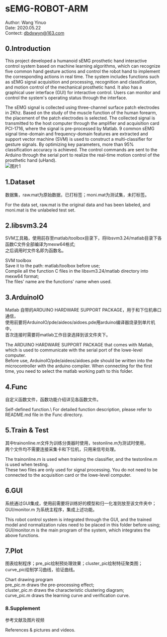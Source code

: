 # sEMG-ROBOT-ARM
Author: Wang Yinuo\
Date: 2020.05.22\
Contect: dbdxwyn@163.com

## 0.Introduction
This project developed a humanoid sEMG prosthetic hand interactive control system based on machine learning algorithms, which can recognize five common hand gesture actions and control the robot hand to implement the corresponding actions in real time. The system includes functions such as sEMG signal acquisition and processing, recognition and classification, and motion control of the mechanical prosthetic hand. It also has a graphical user interface (GUI) for interactive control. Users can monitor and control the system's operating status through the interface.

The sEMG signal is collected using three-channel surface patch electrodes in 2Khz. Based on the study of the muscle function of the human forearm, the placement of the patch electrodes is selected. The collected signal is transmitted to the host computer through the amplifier and acquisition card PCI-1716, where the signal is pre-processed by Matlab. 9 common sEMG signal time-domain and frequency-domain features are extracted and support vector machine (SVM) is used to construct a multi-classifier for gesture signals. By optimizing key parameters, more than 95% classification accuracy is achieved. The control commands are sent to the Arduino through the serial port to realize the real-time motion control of the prosthetic hand (uHand).\
![图片1](https://user-images.githubusercontent.com/69251304/110206680-297ce580-7eba-11eb-8624-ba36f5478f79.jpg)

## 1.Dataset
数据集，raw.mat为原始数据，已打标签；moni.mat为测试集，未打标签。

For the data set, raw.mat is the original data and has been labeled, and moni.mat is the unlabeled test set.

## 2.libsvm3.24
SVM工具箱，使用前存至matlab/toolbox目录下，将libsvm3.24/matlab目录下各函数C文件全部编译为mexw64格式;\
之后调用时文件名即为函数名。

SVM toolbox\
Save it to the path: matlab/toolbox before use;\
Compile all the function C files in the libsvm3.24/matlab directory into mexw64 format;\
The files' name are the functions' name when used.

## 3.ArduinoIO
Matlab 自带的ARDUINO HARDWARE SUPPORT PACKAGE，用于和下位机串口通信，\
使用前要将ArduinoIO/pde/aideos/aidoes.pde用arduino编译器烧录到单片机中，\
首次连接时需要将matlab工作目录选择到该文件夹下。

The ARDUINO HARDWARE SUPPORT PACKAGE that comes with Matlab, which is used to communicate with the serial port of the lowe-level computer.\
Before use, ArduinoIO/pde/aideos/aidoes.pde should be written into the microcontroller with the arduino compiler.
When connecting for the first time, you need to select the matlab working path to this folder.

## 4.Func
自定义函数文件，函数功能介绍详见各函数文件。

Self-defined function.\ 
For detailed function description, please refer to README.md file in the Func directory.

## 5.Train & Test
其中trainonline.m文件为训练分类器时使用，testonline.m为测试时使用，\
两个文件均不需要连接采集卡和下位机，只用来信号处理。

The trainonline.m is used when training the classifier, and the testonline.m is used when testing.\
These two files are only used for signal processing. You do not need to be connected to the acquisition card or the lowe-level computer.

## 6.GUI
系统通过GUI集成，使用前需要将训练好的模型和归一化准则放至该文件夹中；\
GUI/monitor.m 为系统主程序，集成上述功能。

This robot control system is integrated through the GUI, and the trained model and normalization rules need to be placed in this folder before using;\
GUI/monitor.m is the main program of the system, which integrates the above functions.

## 7.Plot
图表绘制程序；pre_pic绘制预处理效果；cluster_pic绘制特征聚类图；curve_pic绘制学习曲线，验证曲线。

Chart drawing program\
pre_pic.m draws the pre-processing effect; \
cluster_pic.m draws the characteristic clustering diagram; \
curve_pic.m draws the learning curve and verification curve.

### 8.Supplement
参考文献及图片视频

References & pictures and videos.

